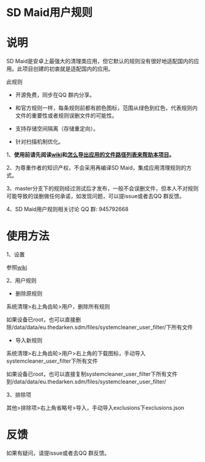 # SD Maid用户规则

# 说明

SD Maid是安卓上最强大的清理类应用，但它默认的规则没有很好地适配国内的应用。此项目创建的初衷就是适配国内的应用。

此规则

* 开源免费，同步在QQ 群内分享。

* 和官方规则一样，每条规则前都有颜色图标，范围从绿色到红色，代表规则内文件的重要性或者规则误删文件的可能性。

* 支持存储空间隔离（存储重定向）。

* 针对扫描机制优化。

1、**使用前请先阅读[wiki](https://github.com/redjumper/sdmaid-userfilter/wiki)和[怎么导出应用的文件路径列表来帮助本项目](https://github.com/redjumper/sdmaid-userfilter/issues/1)。**

2、为尊重作者的知识产权，不会采用再编译SD Maid，集成应用清理规则的方式。

3、master分支下的规则经过测试后才发布，一般不会误删文件，但本人不对规则可能导致的误删做任何承诺，如发现问题，可以提issue或者去QQ 群反馈。

4、SD Maid用户规则相关讨论 QQ 群: 945792668

# 使用方法

1、设置

参照[wiki](https://github.com/redjumper/sdmaid-userfilter/wiki/3.%E8%AE%BE%E7%BD%AE)

2、用户规则

* 删除原规则

系统清理>右上角齿轮>用户，删除所有规则

如果设备已root，也可以直接删除/data/data/eu.thedarken.sdm/files/systemcleaner_user_filter/下所有文件

* 导入新规则

系统清理>右上角齿轮>用户>右上角的下载图标，手动导入systemcleaner_user_filter下所有文件

如果设备已root，也可以直接复制systemcleaner_user_filter下所有文件到/data/data/eu.thedarken.sdm/files/systemcleaner_user_filter/

3、排除项

其他>排除项>右上角省略号>导入，手动导入exclusions下exclusions.json

# 反馈

如果有疑问，请提issue或者去QQ 群反馈。
